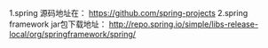 1.spring 源码地址在：
  https://github.com/spring-projects
2.spring framework jar包下载地址：
  http://repo.spring.io/simple/libs-release-local/org/springframework/spring/
